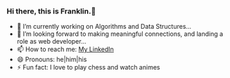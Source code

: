 ### Hi there, this is Franklin.👋

- 🔭 I’m currently working on Algorithms and Data Structures...
- 🤔 I’m looking forward to making meaningful connections, and landing a role as web developer...
- 📫 How to reach me: <a href='https://www.linkedin.com/in/franklin-bado/'> My LinkedIn </a>
- 😄 Pronouns: he|him|his
- ⚡ Fun fact: I love to play chess and watch animes



